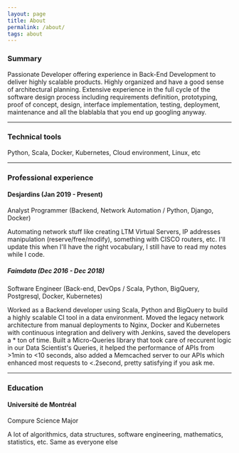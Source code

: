 ```yaml
---
layout: page
title: About
permalink: /about/
tags: about
---
```


### Summary

Passionate Developer offering experience in Back-End Development to deliver highly scalable products. Highly organized and have a good sense of architectural planning. Extensive experience in the full cycle of the software design process including requirements definition, prototyping, proof of concept, design, interface implementation, testing, deployment, maintenance and all the blablabla that you end up googling anyway.

----------------------------

### Technical tools

Python, Scala, Docker, Kubernetes, Cloud environment, Linux, etc

---------------------------


###  Professional experience 
#### Desjardins (Jan 2019 - Present)
Analyst Programmer (Backend, Network Automation / Python, Django, Docker)

Automating network stuff like creating LTM Virtual Servers, IP addresses manipulation (reserve/free/modify), something with CISCO routers, etc. I'll update this when I'll have the right vocabulary, I still have to read my notes while I code.

##### Faimdata (Dec 2016 - Dec 2018)
Software Engineer (Back-end, DevOps / Scala, Python, BigQuery, Postgresql, Docker, Kubernetes)
 
Worked as a Backend developer using Scala, Python and BigQuery to build a highly scalable CI tool in a data environment. Moved the legacy network architecture from manual deployments to Nginx, Docker and Kubernetes with continuous integration and delivery with Jenkins, saved the developers a * ton of time. Built a Micro-Queries library that took care of reccurent logic in our Data Scientist's Queries, it helped the performance of APIs from >1min to <10 seconds, also added a Memcached server to our APIs which enhanced most requests to <.2second, pretty satisfying if you ask me.

---------------------------

### Education
#### Université de Montréal
Compure Science Major

A lot of algorithmics, data structures, software engineering, mathematics, statistics, etc. Same as everyone else